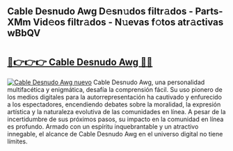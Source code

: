 ## Cable Desnudo Awg D𝚎sn𝚞dos filtr𝚊dos - Parts-XMm Vid𝚎os filtr𝚊dos - N𝚞evas f𝚘tos atr𝚊ctivas wBbQV

# <h2><a href="http://mb9gioc.tromn.icu/?c=Cable+Desnudo+Awg">🔗👉👉👉 Cable Desnudo Awg 🔗🔗</a></h2>

[![Cable Desnudo Awg nuevo](https://i.imgur.com/pEAQMta.gif)](http://mb9gioc.tromn.icu/?c=Cable+Desnudo+Awg)
Cable Desnudo Awg, una personalidad multifacética y enigmática, desafía la comprensión fácil. Su uso pionero de los medios digitales para la autorrepresentación ha cautivado y enfurecido a los espectadores, encendiendo debates sobre la moralidad, la expresión artística y la naturaleza evolutiva de las comunidades en línea. A pesar de la incertidumbre de sus próximos pasos, su impacto en la comunidad en línea es profundo. Armado con un espíritu inquebrantable y un atractivo innegable, el alcance de Cable Desnudo Awg en el universo digital no tiene límites.

